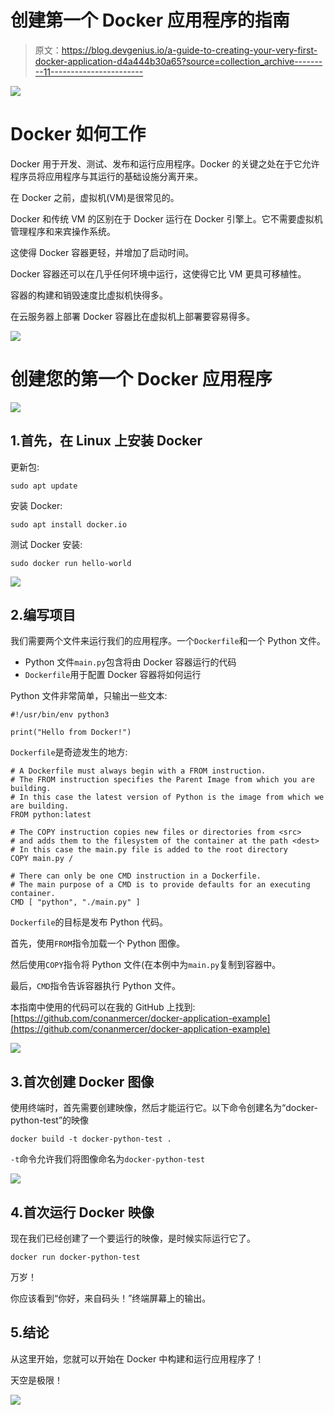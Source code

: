 # 创建第一个 Docker 应用程序的指南

> 原文：<https://blog.devgenius.io/a-guide-to-creating-your-very-first-docker-application-d4a444b30a65?source=collection_archive---------11----------------------->

![](img/631b1f5539f51e1088e596c95eed56c1.png)

# Docker 如何工作

Docker 用于开发、测试、发布和运行应用程序。Docker 的关键之处在于它允许程序员将应用程序与其运行的基础设施分离开来。

在 Docker 之前，虚拟机(VM)是很常见的。

Docker 和传统 VM 的区别在于 Docker 运行在 Docker 引擎上。它不需要虚拟机管理程序和来宾操作系统。

这使得 Docker 容器更轻，并增加了启动时间。

Docker 容器还可以在几乎任何环境中运行，这使得它比 VM 更具可移植性。

容器的构建和销毁速度比虚拟机快得多。

在云服务器上部署 Docker 容器比在虚拟机上部署要容易得多。

![](img/d201d3a2b2f3864a41c9cd042ef10bde.png)

# 创建您的第一个 Docker 应用程序

![](img/1ee667e771c29364187c646b8462a380.png)

## 1.首先，在 Linux 上安装 Docker

更新包:

```
sudo apt update
```

安装 Docker:

```
sudo apt install docker.io
```

测试 Docker 安装:

```
sudo docker run hello-world
```

![](img/456a42b3971ebdb65d46d53f327136ea.png)

## 2.编写项目

我们需要两个文件来运行我们的应用程序。一个`Dockerfile`和一个 Python 文件。

*   Python 文件`main.py`包含将由 Docker 容器运行的代码
*   `Dockerfile`用于配置 Docker 容器将如何运行

Python 文件非常简单，只输出一些文本:

```
#!/usr/bin/env python3

print("Hello from Docker!")
```

`Dockerfile`是奇迹发生的地方:

```
# A Dockerfile must always begin with a FROM instruction.
# The FROM instruction specifies the Parent Image from which you are building.
# In this case the latest version of Python is the image from which we are building.
FROM python:latest

# The COPY instruction copies new files or directories from <src> 
# and adds them to the filesystem of the container at the path <dest>
# In this case the main.py file is added to the root directory
COPY main.py /

# There can only be one CMD instruction in a Dockerfile.
# The main purpose of a CMD is to provide defaults for an executing container.
CMD [ "python", "./main.py" ]
```

`Dockerfile`的目标是发布 Python 代码。

首先，使用`FROM`指令加载一个 Python 图像。

然后使用`COPY`指令将 Python 文件(在本例中为`main.py`复制到容器中。

最后，`CMD`指令告诉容器执行 Python 文件。

本指南中使用的代码可以在我的 GitHub 上找到:
[https://github.com/conanmercer/docker-application-example](https://github.com/conanmercer/docker-application-example)

![](img/8bd32bcfd58b035a9b386883261621dd.png)

## 3.首次创建 Docker 图像

使用终端时，首先需要创建映像，然后才能运行它。以下命令创建名为“docker-python-test”的映像

```
docker build -t docker-python-test . 
```

`-t`命令允许我们将图像命名为`docker-python-test`

![](img/d081fdf1d3c0c9fa5b8af706a8f110b4.png)

## 4.首次运行 Docker 映像

现在我们已经创建了一个要运行的映像，是时候实际运行它了。

```
docker run docker-python-test
```

万岁！

你应该看到“你好，来自码头！”终端屏幕上的输出。

## 5.结论

从这里开始，您就可以开始在 Docker 中构建和运行应用程序了！

天空是极限！

![](img/afc888e4cb5d0eec1b86cdef8a3ffb30.png)